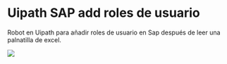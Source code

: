 # Uipath SAP add roles de usuario  

Robot en Uipath para añadir roles de usuario en Sap después de leer una palnatilla de excel.

![ ]( https://github.com/ignapatri/Uipath-SAP_Add_roles_de_usuario/blob/main/SAP%20A%C3%B1adir%20roles%20de%20usuario.png)
